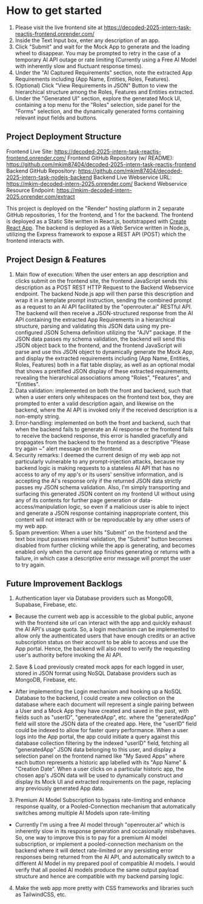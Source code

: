 # How to get started

1. Please visit the live frontend site at https://decoded-2025-intern-task-reactjs-frontend.onrender.com/
2. Inside the Text Input box, enter any description of an app.
3. Click "Submit" and wait for the Mock App to generate and the loading wheel to disappear. You may be prompted to retry in the case of a temporary AI API outage or rate limiting (Currently using a Free AI Model with inherently slow and fluctuant response times).
5. Under the "AI Captured Requirements" section, note the extracted App Requirements including (App Name, Entities, Roles, Features).
6. (Optional) Click "View Requirements in JSON" Button to view the hierarchical structure among the Roles, Features and Entities extracted.
7. Under the "Generated UI" section, explore the generated Mock UI, containing a top menu for the "Roles" selection, side panel for the "Forms" selection, and the dynamically generated forms containing relevant input fields and buttons.

## Project Deployment Structure

Frontend Live Site: https://decoded-2025-intern-task-reactjs-frontend.onrender.com/
Frontend GitHub Repository (w/ README): https://github.com/mkim87404/decoded-2025-intern-task-reactjs-frontend
Backend GitHub Repository: https://github.com/mkim87404/decoded-2025-intern-task-nodejs-backend
Backend Live Webservice URL: https://mkim-decoded-intern-2025.onrender.com/
Backend Webservice Resource Endpoint: https://mkim-decoded-intern-2025.onrender.com/extract

This project is deployed on the "Render" hosting platform in 2 separate GitHub repositories, 1 for the frontend, and 1 for the backend.
The frontend is deployed as a Static Site written in React.js, bootstrapped with [Create React App](https://github.com/facebook/create-react-app).
The backend is deployed as a Web Service written in Node.js, utilizing the Express framework to expose a REST API (POST) which the frontend interacts with.

## Project Design & Features

1. Main flow of execution: When the user enters an app description and clicks submit on the frontend site, the frontend JavaScript sends this description as a POST REST HTTP Request to the Backend Webservice endpoint. The backend Node.js app will then parse this description and wrap it in a template prompt instruction, sending the combined prompt as a request to an AI API facilitated by the "openrouter.ai" RESTful API. The backend will then receive a JSON-structured response from the AI API containing the extracted App Requirements in a hierarchical structure, parsing and validating this JSON data using my pre-configured JSON Schema definition utilizing the "AJV" package. If the JSON data passes my schema validation, the backend will send this JSON object back to the frontend, and the frontend JavaScript will parse and use this JSON object to dynamically generate the Mock App, and display the extracted requirements including (App Name, Entities, Roles, Features) both in a flat table display, as well as an optional modal that shows a prettified JSON display of these extracted requirements, revealing the hierarchical associations among "Roles", "Features", and "Entities".
2. Data validation: implemented on both the front and backend, such that when a user enters only whitespaces on the frontend text box, they are prompted to enter a valid description again, and likewise on the backend, where the AI API is invoked only if the received description is a non-empty string.
3. Error-handling: implemented on both the front and backend, such that when the backend fails to generate an AI response or the frontend fails to receive the backend response, this error is handled gracefully and propagates from the backend to the frontend as a descriptive "Please try again ~" alert message on the frontend.
4. Security remarks: I deemed the current design of my web app not particularly vulnerable to any prompt-injection attacks, because my backend logic is making requests to a stateless AI API that has no access to any of my app's or its users' sensitive information, and is accepting the AI's response only if the returned JSON data strictly passes my JSON schema validation. Also, I'm simply transporting and surfacing this generated JSON content on my frontend UI without using any of its contents for further page generation or data-access/manipulation logic, so even if a malicious user is able to inject and generate a JSON response containing inappropriate content, this content will not interact with or be reproducable by any other users of my web app.
5. Spam prevention: When a user hits "Submit" on the frontend and the text box input passes minimal validation, the "Submit" button becomes disabled from further clicking while the app is generating, and becomes enabled only when the current app finishes generating or returns with a failure, in which case a descriptive error message will prompt the user to try again.

## Future Improvement Backlogs

1. Authentication layer via Database providers such as MongoDB, Supabase, Firebase, etc.
- Because the current web app is accessible to the global public, anyone with the frontend site url can interact with the app and quickly exhaust the AI API's usage quota. So, a login mechanism can be implemented to allow only the authenticated users that have enough credits or an active subscription status on their account to be able to access and use the App portal. Hence, the backend will also need to verify the requesting user's authority before invoking the AI API.

2. Save & Load previously created mock apps for each logged in user, stored in JSON format using NoSQL Database providers such as MongoDB, Firebase, etc.
- After implementing the Login mechanism and hooking up a NoSQL Database to the backend, I could create a new collection on the database where each document will represent a single pairing between a User and a Mock App they have created and saved in the past, with fields such as "userID", "generatedApp", etc. where the "generatedApp" field will store the JSON data of the created app. Here, the "userID" field could be indexed to allow for faster query performance. When a user logs into the App portal, the app could initiate a query against this database collection filtering by the indexed "userID" field, fetching all "generatedApp" JSON data belonging to this user, and display a selection panel on the frontend named like "My Saved Apps" where each button represents a historic app labelled with its "App Name" & "Creation Date". When a user clicks on a particular historic app, the chosen app's JSON data will be used to dynamically construct and display its Mock UI and extracted requirements on the page, replacing any previously generated App data.

3. Premium AI Model Subscription to bypass rate-limiting and enhance response quality, or a Pooled-Connection mechanism that automatically switches among multiple AI Models upon rate-limiting
- Currently I'm using a free AI model through "openrouter.ai" which is inherently slow in its response generation and occasionally misbehaves. So, one way to improve this is to pay for a premium AI model subscription, or implement a pooled-connection mechanism on the backend where it will detect rate-limited or any persisting error responses being returned from the AI API, and automatically switch to a different AI Model in my prepared pool of compatible AI models. I would verify that all pooled AI models produce the same output payload structure and hence are compatible with my backend parsing logic.

4. Make the web app more pretty with CSS frameworks and libraries such as TailwindCSS, etc.

